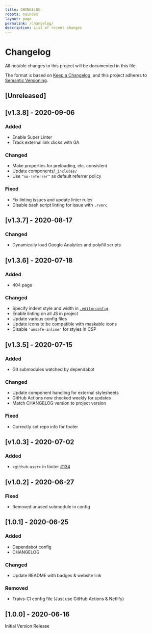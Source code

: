 ```yaml
---
title: CHANGELOG
robots: noindex
layout: page
permalink: /changelog/
description: List of recent changes
---
```

<!-- markdownlint-disable -->
# Changelog
All notable changes to this project will be documented in this file.

The format is based on [Keep a Changelog](https://keepachangelog.com/en/1.0.0/),
and this project adheres to [Semantic Versioning](https://semver.org/spec/v2.0.0.html).

## [Unreleased]

## [v1.3.8] - 2020-09-06

### Added
- Enable Super Linter
- Track external link clicks with GA

### Changed
- Make properties for preloading, etc. consistent
- Update components/`_includes/`
- Use `"no-referrer"` as default referrer policy

### Fixed
- Fix linting issues and update linter rules
- Disable bash script linting for issue with `.rvmrc`

## [v1.3.7] - 2020-08-17

### Changed
- Dynamically load Google Analytics and polyfill scripts

## [v1.3.6] - 2020-07-18

### Added
- 404 page

### Changed
- Specify indent style and width in [`.editorconfig`](https://editorconfig.org/)
- Enable linting on all JS in project
- Update various config files
- Update icons to be compatible with maskable icons
- Disable `'unsafe-inline'` for styles in CSP

## [v1.3.5] - 2020-07-15

### Added
- Git submodules watched by dependabot

### Changed
- Update component handling for external stylesheets
- GitHub Actions now checked weekly for updates
- Match CHANGELOG version to project version

### Fixed
- Correctly set repo info for footer

## [v1.0.3] - 2020-07-02

### Added
- `<github-user>` in footer [#134](https://github.com/kernvalley/events.kernvalley.us/issues/134)

## [v1.0.2] - 2020-06-27

### Fixed
- Removed unused submodule in config

## [1.0.1] - 2020-06-25

### Added
- Dependabot config
- CHANGELOG

### Changed
- Update README with badges & website link

### Removed
- Traivs-CI config file (Just use GitHub Actions & Netlify)

## [1.0.0] - 2020-06-16
Initial Version Release
<!-- markdownlint-restore -->

